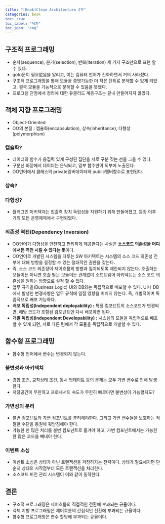 ```yaml
--- 
title: "[Book]Clean Architecture 2부"
categories: book
toc: true
toc_label: "목차"
toc_icon: "cog"
---
```


## 구조적 프로그래밍

- 순차(sequence), 분기(selection), 반복(iteration) 세 가지 구조만으로 표현 할 수 있다.
- goto문이 필요없음을 알리고, 이는 컴퓨터 언어가 진화하면서 거의 사라졌다.
- 구조적 프로그래밍을 통해 모듈을 증명가능한 더 작은 단위로 분해할 수 있게 되었고, 결국 모듈을 기능적으로 분해할 수 있음을 뜻했다.
- 프로그램 관점에서 정리에 대한 유클리드 계층구조는 끝내 만들어지지 않았다.

## 객체 지향 프로그래밍

- Object-Oriented
- OO의 본질 : 캡슐화(encapsulation), 상속(inheritance), 다형성(polymorphism)

### 캡슐화?

- 데이터와 함수가 응집력 있게 구성된 집단을 서로 구분 짓는 선을 그을 수 있다.
- 구분선 바깥에서 데이터는 은닉되고, 일부 함수만이 외부에 노출된다.
- OO언어에서 클래스의 private멤버데이터와 public멤버함수로 표현된다.

### 상속?

### 다형성?

- 플러그인 아키텍처는 입출력 장치 독립성을 지원하기 위해 만들어졌고, 등장 이후 거의 모든 운영체제에서 구현되었다.

### 의존성 역전(Dependency Inversion)

- OO언어가 다형성을 안전하고 편리하게 제공한다는 사실은 **소스코드 의존성을 어디에서든 역전 시킬 수 있다는 뜻**이다.
- OO언어로 개발된 시스템을 다루는 SW 아키텍트는 시스템의 소스 코드 의존성 전부에 대해 방향을 결정할 수 있는 절대적인 권한을 갖는다.
- 즉, 소스 코드 의존성이 제어흐름의 방향과 일치되도록 제한되지 않는다. 호출하는 모듈이든 아니면 호출 받는 모듈이든 관계없이 소프트웨어 아키텍트는 소스 코드 의존성을 원하는 방향으로 설정 할 수 있다.
- 업무 규칙을(Business Logic) UI와 DB와는 독립적으로 배포할 수 있다. UI나 DB에서 발생한 변경사항은 업무 규칙에 일절 영향을 미치지 않는다. 즉, 개별적이며 독립적으로 배포 가능하다.
- **배포 독립성(Independent deployability) :** 특정 컴포넌트의 소스코드가 변경되면, 해당 코드가 포함된 컴포넌트만 다시 배포하면 된다.
- **개발 독립성(Independent Developability) :** 시스템의 모듈을 독립적으로 배포할 수 있게 되면, 서로 다른 팀에서 각 모듈을 독립적으로 개발할 수 있다.

## 함수형 프로그래밍

- 함수형 언어에서 변수는 변경되지 않는다.

### 불변성과 아키텍쳐

- 경합 조건, 교착상태 조건, 동시 업데이트 등의 문제는 모두 가변 변수로 인해 발생한다.
- 저장공간이 무한하고 프로세서의 속도가 무한히 빠르다면 불변성이 가능할지도?

### 가변성의 분리

- 불변 컴포넌트와 가변 컴포넌트를 분리해야한다. 그리고 가변 변수들을 보호하는 적절한 수단을 동원해 뒷받침해야 한다.
- 가능한 한 많은 처리를 불변 컴포넌트로 옮겨야 하고, 가변 컴포넌트에서는 가능한 한 많은 코드를 빼내야 한다.

### 이벤트 소싱

- 이벤트 소싱은 상태가 아닌 트랜잭션을 저장하자는 전략이다. 상태가 필요해지면 단순히 상태의 시작점부터 모든 트랜잭션을 처리한다.
- 소스코드 버전 관리 시스템이 이와 같이 동작한다.

## 결론

- 구조적 프로그래밍은 제어흐름의 직접적인 전환에 부과되는 규율이다.
- 객체 지향 프로그래밍은 제어흐름의 간접적인 전환에 부과되는 규율이다.
- 함수형 프로그래밍은 변수 할당에 부과되는 규율이다.